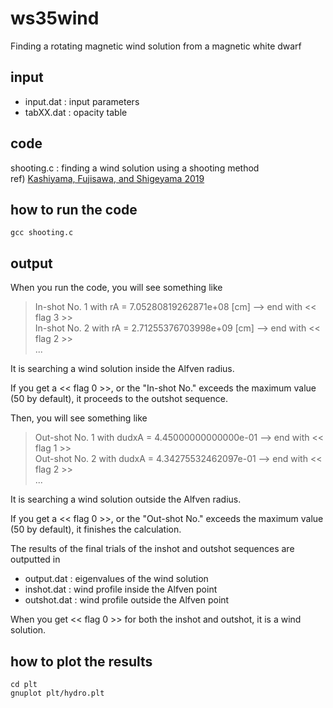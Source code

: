 # ws35wind 
Finding a rotating magnetic wind solution from a magnetic white dwarf

## input
- input.dat : input parameters <br>
- tabXX.dat : opacity table 

## code
shooting.c : finding a wind solution using a shooting method <br>
ref) [Kashiyama, Fujisawa, and Shigeyama 2019](https://iopscience.iop.org/article/10.3847/1538-4357/ab4e97)

## how to run the code
`gcc shooting.c` 

## output
When you run the code, you will see something like <br>
> In-shot No. 1 with rA = 7.05280819262871e+08 [cm] --> end with << flag 3 >> <br>
> In-shot No. 2 with rA = 2.71255376703998e+09 [cm] --> end with << flag 2 >> <br>
> ...

It is searching a wind solution inside the Alfven radius. 

If you get a << flag 0 >>, or the "In-shot No." exceeds the maximum value (50 by default), it proceeds to the outshot sequence.

Then, you will see something like <br>
> Out-shot No. 1 with dudxA = 4.45000000000000e-01 --> end with << flag 1 >> <br>
> Out-shot No. 2 with dudxA = 4.34275532462097e-01 --> end with << flag 2 >> <br>
> ...

It is searching a wind solution outside the Alfven radius. 

If you get a << flag 0 >>, or the "Out-shot No." exceeds the maximum value (50 by default), it finishes the calculation.

The results of the final trials of the inshot and outshot sequences are outputted in 

- output.dat : eigenvalues of the wind solution  
- inshot.dat : wind profile inside the Alfven point
- outshot.dat : wind profile outside the Alfven point

When you get << flag 0 >> for both the inshot and outshot, it is a wind solution. 


## how to plot the results
`cd plt` <br>
`gnuplot plt/hydro.plt`

